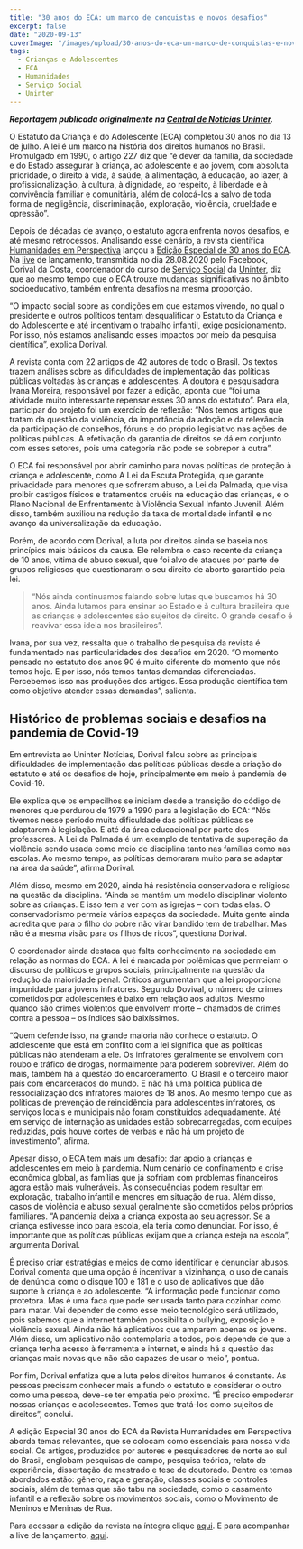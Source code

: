 ```yaml
---
title: "30 anos do ECA: um marco de conquistas e novos desafios"
excerpt: false
date: "2020-09-13"
coverImage: "/images/upload/30-anos-do-eca-um-marco-de-conquistas-e-novos-desafios.jpg"
tags:
  - Crianças e Adolescentes
  - ECA
  - Humanidades
  - Serviço Social
  - Uninter
---
```


**_Reportagem publicada originalmente na [Central de Notícias Uninter](30-anos-do-eca-um-marco-de-conquistas-e-novos-desafios)._**

O Estatuto da Criança e do Adolescente (ECA) completou 30 anos no dia 13 de julho. A lei é um marco na história dos direitos humanos no Brasil. Promulgado em 1990, o artigo 227 diz que “é dever da família, da sociedade e do Estado assegurar à criança, ao adolescente e ao jovem, com absoluta prioridade, o direito à vida, à saúde, à alimentação, à educação, ao lazer, à profissionalização, à cultura, à dignidade, ao respeito, à liberdade e à convivência familiar e comunitária, além de colocá-los a salvo de toda forma de negligência, discriminação, exploração, violência, crueldade e opressão”.

Depois de décadas de avanço, o estatuto agora enfrenta novos desafios, e até mesmo retrocessos. Analisando esse cenário, a revista científica [Humanidades em Perspectiva](https://www.uninter.com/revista-humanidades/index.php/revista-humanidades/index) lançou a [Edição Especial de 30 anos do ECA](https://www.uninter.com/revista-humanidades/index.php/revista-humanidades/issue/view/4). Na [live](https://www.facebook.com/TutoriaServicoSocialUninter/videos/630152901247964/?v=630152901247964) de lançamento, transmitida no dia 28.08.2020 pelo Facebook, Dorival da Costa, coordenador do curso de [Serviço Social](https://www.uninter.com/graduacao-ead/curso-servico-social/?utm_source=uninter-noticias&utm_medium=referral) da [Uninter](https://www.uninter.com/?utm_source=uninter-noticias&utm_medium=referral), diz que ao mesmo tempo que o ECA trouxe mudanças significativas no âmbito socioeducativo, também enfrenta desafios na mesma proporção.

“O impacto social sobre as condições em que estamos vivendo, no qual o presidente e outros políticos tentam desqualificar o Estatuto da Criança e do Adolescente e até incentivam o trabalho infantil, exige posicionamento. Por isso, nós estamos analisando esses impactos por meio da pesquisa científica”, explica Dorival.

A revista conta com 22 artigos de 42 autores de todo o Brasil. Os textos trazem análises sobre as dificuldades de implementação das políticas públicas voltadas às crianças e adolescentes. A doutora e pesquisadora Ivana Moreira, responsável por fazer a edição, aponta que “foi uma atividade muito interessante repensar esses 30 anos do estatuto”. Para ela, participar do projeto foi um exercício de reflexão: “Nós temos artigos que tratam da questão da violência, da importância da adoção e da relevância da participação de conselhos, fóruns e do próprio legislativo nas ações de políticas públicas. A efetivação da garantia de direitos se dá em conjunto com esses setores, pois uma categoria não pode se sobrepor à outra”.

O ECA foi responsável por abrir caminho para novas políticas de proteção à criança e adolescente, como A Lei da Escuta Protegida, que garante privacidade para menores que sofreram abuso, a Lei da Palmada, que visa proibir castigos físicos e tratamentos cruéis na educação das crianças, e o Plano Nacional de Enfrentamento à Violência Sexual Infanto Juvenil. Além disso, também auxiliou na redução da taxa de mortalidade infantil e no avanço da universalização da educação.

Porém, de acordo com Dorival, a luta por direitos ainda se baseia nos princípios mais básicos da causa. Ele relembra o caso recente da criança de 10 anos, vítima de abuso sexual, que foi alvo de ataques por parte de grupos religiosos que questionaram o seu direito de aborto garantido pela lei.

> “Nós ainda continuamos falando sobre lutas que buscamos há 30 anos. Ainda lutamos para ensinar ao Estado e à cultura brasileira que as crianças e adolescentes são sujeitos de direito. O grande desafio é reavivar essa ideia nos brasileiros”.

Ivana, por sua vez, ressalta que o trabalho de pesquisa da revista é fundamentado nas particularidades dos desafios em 2020. “O momento pensado no estatuto dos anos 90 é muito diferente do momento que nós temos hoje. E por isso, nós temos tantas demandas diferenciadas. Percebemos isso nas produções dos artigos. Essa produção científica tem como objetivo atender essas demandas”, salienta.

## Histórico de problemas sociais e desafios na pandemia de Covid-19

Em entrevista ao Uninter Notícias, Dorival falou sobre as principais dificuldades de implementação das políticas públicas desde a criação do estatuto e até os desafios de hoje, principalmente em meio à pandemia de Covid-19.

Ele explica que os empecilhos se iniciam desde a transição do código de menores que perdurou de 1979 a 1990 para a legislação do ECA: “Nós tivemos nesse período muita dificuldade das políticas públicas se adaptarem à legislação. E até da área educacional por parte dos professores. A Lei da Palmada é um exemplo de tentativa de superação da violência sendo usada como meio de disciplina tanto nas famílias como nas escolas. Ao mesmo tempo, as políticas demoraram muito para se adaptar na área da saúde”, afirma Dorival.

Além disso, mesmo em 2020, ainda há resistência conservadora e religiosa na questão da disciplina. “Ainda se mantém um modelo disciplinar violento sobre as crianças. E isso tem a ver com as igrejas – com todas elas. O conservadorismo permeia vários espaços da sociedade. Muita gente ainda acredita que para o filho do pobre não virar bandido tem de trabalhar. Mas não é a mesma visão para os filhos de ricos”, questiona Dorival.

O coordenador ainda destaca que falta conhecimento na sociedade em relação às normas do ECA. A lei é marcada por polêmicas que permeiam o discurso de políticos e grupos sociais, principalmente na questão da redução da maioridade penal. Críticos argumentam que a lei proporciona impunidade para jovens infratores. Segundo Dovival, o número de crimes cometidos por adolescentes é baixo em relação aos adultos. Mesmo quando são crimes violentos que envolvem morte – chamados de crimes contra a pessoa – os índices são baixíssimos.

“Quem defende isso, na grande maioria não conhece o estatuto. O adolescente que está em conflito com a lei significa que as políticas públicas não atenderam a ele. Os infratores geralmente se envolvem com roubo e tráfico de drogas, normalmente para poderem sobreviver. Além do mais, também há a questão do encarceramento. O Brasil é o terceiro maior país com encarcerados do mundo. E não há uma política pública de ressocialização dos infratores maiores de 18 anos. Ao mesmo tempo que as políticas de prevenção de reincidência para adolescentes infratores, os serviços locais e municipais não foram constituídos adequadamente. Até em serviço de internação as unidades estão sobrecarregadas, com equipes reduzidas, pois houve cortes de verbas e não há um projeto de investimento”, afirma.

Apesar disso, o ECA tem mais um desafio: dar apoio a crianças e adolescentes em meio à pandemia. Num cenário de confinamento e crise econômica global, as famílias que já sofriam com problemas financeiros agora estão mais vulneráveis. As consequências podem resultar em exploração, trabalho infantil e menores em situação de rua. Além disso, casos de violência e abuso sexual geralmente são cometidos pelos próprios familiares. “A pandemia deixa a criança exposta ao seu agressor. Se a criança estivesse indo para escola, ela teria como denunciar. Por isso, é importante que as políticas públicas exijam que a criança esteja na escola”, argumenta Dorival.

É preciso criar estratégias e meios de como identificar e denunciar abusos. Dorival comenta que uma opção é incentivar a vizinhança, o uso de canais de denúncia como o disque 100 e 181 e o uso de aplicativos que dão suporte à criança e ao adolescente. “A informação pode funcionar como protetora. Mas é uma faca que pode ser usada tanto para cozinhar como para matar. Vai depender de como esse meio tecnológico será utilizado, pois sabemos que a internet também possibilita o bullying, exposição e violência sexual. Ainda não há aplicativos que amparem apenas os jovens. Além disso, um aplicativo não contemplaria a todos, pois depende de que a criança tenha acesso à ferramenta e internet, e ainda há a questão das crianças mais novas que não são capazes de usar o meio”, pontua.

Por fim, Dorival enfatiza que a luta pelos direitos humanos é constante. As pessoas precisam conhecer mais a fundo o estatuto e considerar o outro como uma pessoa, deve-se ter empatia pelo próximo. “É preciso empoderar nossas crianças e adolescentes. Temos que tratá-los como sujeitos de direitos”, conclui.

A edição Especial 30 anos do ECA da Revista Humanidades em Perspectiva aborda temas relevantes, que se colocam como essenciais para nossa vida social. Os artigos, produzidos por autores e pesquisadores de norte ao sul do Brasil, englobam pesquisas de campo, pesquisa teórica, relato de experiência, dissertação de mestrado e tese de doutorado. Dentre os temas abordados estão: gênero, raça e geração, classes sociais e controles sociais, além de temas que são tabu na sociedade, como o casamento infantil e a reflexão sobre os movimentos sociais, como o Movimento de Meninos e Meninas de Rua.

Para acessar a edição da revista na íntegra clique [aqui](https://www.uninter.com/revista-humanidades/index.php/revista-humanidades/issue/view/4). E para acompanhar a live de lançamento, [aqui](https://www.facebook.com/watch/live/?v=630152901247964&ref=watch_permalink).

